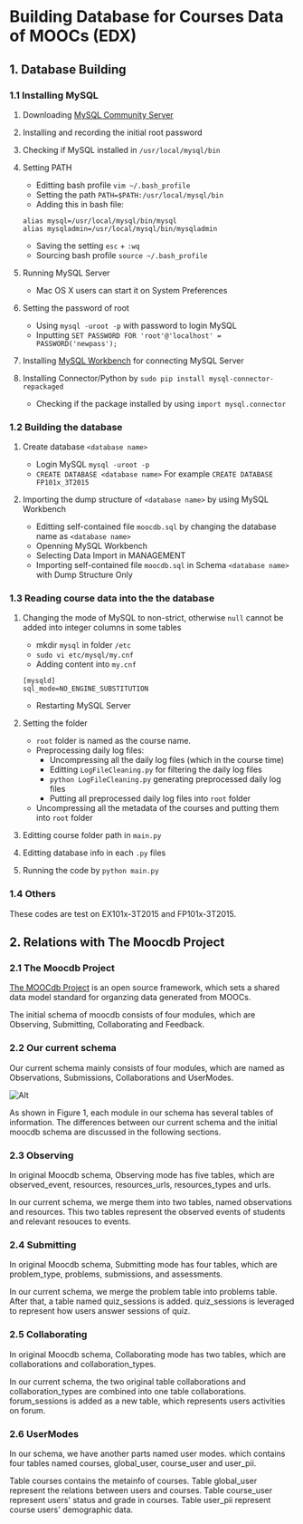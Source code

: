 # Building Database for Courses Data of MOOCs (EDX)

<link rel="stylesheet" href="http://yandex.st/highlightjs/6.2/styles/googlecode.min.css">
 
<script src="http://code.jquery.com/jquery-1.7.2.min.js"></script>
<script src="http://yandex.st/highlightjs/6.2/highlight.min.js"></script>
 
<script>hljs.initHighlightingOnLoad();</script>
<script type="text/javascript">
 $(document).ready(function(){
      $("h2,h3,h4,h5,h6").each(function(i,item){
        var tag = $(item).get(0).localName;
        $(item).attr("id","wow"+i);
        $("#category").append('<a class="new'+tag+'" href="#wow'+i+'">'+$(this).text()+'</a></br>');
        $(".newh2").css("margin-left",0);
        $(".newh3").css("margin-left",20);
        $(".newh4").css("margin-left",40);
        $(".newh5").css("margin-left",60);
        $(".newh6").css("margin-left",80);
      });
 });
</script>
<div id="category"></div>

## 1. Database Building

### 1.1 Installing MySQL

1. Downloading [MySQL Community Server](http://dev.mysql.com/downloads/mysql/)

2. Installing and recording the initial root password

3. Checking if MySQL installed in ```/usr/local/mysql/bin```

4. Setting PATH
    * Editting bash profile ```vim ~/.bash_profile```
    * Setting the path ```PATH=$PATH:/usr/local/mysql/bin```
    * Adding this in bash file:
    
    ```
    alias mysql=/usr/local/mysql/bin/mysql
    alias mysqladmin=/usr/local/mysql/bin/mysqladmin
    ```
    * Saving the setting ```esc``` + ```:wq```
    * Sourcing bash profile ```source ~/.bash_profile```

5. Running MySQL Server
    * Mac OS X users can start it on System Preferences
    
6. Setting the password of root
    * Using ```mysql -uroot -p``` with password to login MySQL
    * Inputting ```SET PASSWORD FOR 'root'@'localhost' = PASSWORD('newpass');```
    
7. Installing [MySQL Workbench](http://dev.mysql.com/downloads/workbench/) for connecting MySQL Server

8. Installing Connector/Python by ```sudo pip install mysql-connector-repackaged```
    * Checking if the package installed by using ```import mysql.connector``` 

### 1.2 Building the database

1. Create database ```<database name>```
    * Login MySQL ```mysql -uroot -p```
    * ```CREATE DATABASE <database name>``` For example ```CREATE DATABASE FP101x_3T2015```
    
2. Importing the dump structure of ```<database name>``` by using MySQL Workbench
    * Editting self-contained file ```moocdb.sql``` by changing the database name as ```<database name>```
    * Openning MySQL Workbench
    * Selecting Data Import in MANAGEMENT
    * Importing self-contained file ```moocdb.sql``` in Schema ```<database name>``` with Dump Structure Only

### 1.3 Reading course data into the the database

1. Changing the mode of MySQL to non-strict, otherwise ```null``` cannot be added into integer columns in some tables
    * mkdir ```mysql``` in folder ```/etc```
    * ```sudo vi etc/mysql/my.cnf```
    * Adding content into ```my.cnf```
    
    ```
    [mysqld]
    sql_mode=NO_ENGINE_SUBSTITUTION
    ```
    * Restarting MySQL Server
    
<!--2. Setting the folder
    * Root folder is named as the course name.
    * mkdir ```zip_files``` and ```unzip_files``` under the root folder
    * mkdir ```metadata``` under the folder ```unzip_files```, and put all the  files of metadata of the course into the folder ```metadata```
    * Put all the daily log files with ```.gz``` into ```zip_files```-->
    
2. Setting the folder
    * ```root``` folder is named as the course name.
    * Preprocessing daily log files:
        * Uncompressing all the daily log files (which in the course time)
        * Editting ```LogFileCleaning.py``` for filtering the daily log files
        * ```python LogFileCleaning.py``` generating preprocessed daily log files
        * Putting all preprocessed daily log files into ```root``` folder
    * Uncompressing all the metadata of the courses and putting them into ```root``` folder

3. Editting course folder path in ```main.py```
4. Editting database info in each ```.py``` files
5. Running the code by ```python main.py```

### 1.4 Others

These codes are test on EX101x-3T2015 and FP101x-3T2015.

## 2. Relations with The Moocdb Project

### 2.1 The Moocdb Project

[The MOOCdb Project](moocdb.csail.mit.edu) is an open source framework, which sets a shared data model standard for organzing data generated from MOOCs.

The initial schema of moocdb consists of four modules, which are Observing, Submitting, Collaborating and Feedback.

### 2.2 Our current schema

Our current schema mainly consists of four modules, which are named as Observations, Submissions, Collaborations and UserModes. 

![Alt](./MOOCdb_Data_Model.png "Title")

As shown in Figure 1, each module in our schema has several tables of information. The differences between our current schema and the initial moocdb schema are discussed in the following sections.

### 2.3 Observing

In original Moocdb schema, Observing mode has five tables, which are observed_event, resources, resources_urls, resources_types and urls. 

In our current schema, we merge them into two tables, named observations and resources. This two tables represent the observed events of students and relevant resouces to events.

### 2.4 Submitting

In original Moocdb schema, Submitting mode has four tables, which are problem_type, problems, submissions, and assessments. 

In our current schema, we merge the problem table into problems table. After that, a table named quiz_sessions is added. quiz_sessions is leveraged to represent how users answer sessions of quiz.

### 2.5 Collaborating

In original Moocdb schema, Collaborating mode has two tables, which are collaborations and collaboration_types. 

In our current schema, the two original table collaborations and collaboration_types are combined into one table collaborations. forum_sessions is added as a new table, which represents users activities on forum.

### 2.6 UserModes

In our schema, we have another parts named user modes. which contains four tables named courses, global_user, course_user and user_pii.

Table courses contains the metainfo of courses. Table global_user represent the relations between users and courses. Table course_user represent users' status and grade in courses. Table user_pii represent course users' demographic data. 



